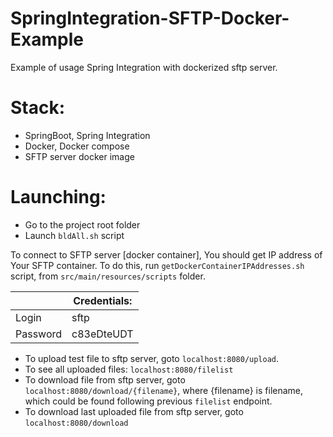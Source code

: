 # SpringIntegration-SFTP-Docker-Example
Example of usage Spring Integration with dockerized sftp server.

# Stack:

- SpringBoot, Spring Integration
- Docker, Docker compose
- SFTP server docker image

# Launching:

- Go to the project root folder
- Launch ```bldAll.sh``` script

To connect to SFTP server [docker container], You should get IP address of Your SFTP container.
To do this, run ```getDockerContainerIPAddresses.sh``` script, from ```src/main/resources/scripts``` 
folder.


|           |Credentials:| 
|-----------|------------|
| Login     |    sftp    |
| Password  | c83eDteUDT |


- To upload test file to sftp server, goto ```localhost:8080/upload```.
- To see all uploaded files: ```localhost:8080/filelist```
- To download file from sftp server, goto ```localhost:8080/download/{filename}```, where {filename} is filename,
  which could be found following previous ```filelist```  endpoint.
- To download last uploaded file from sftp server, goto ```localhost:8080/download```
